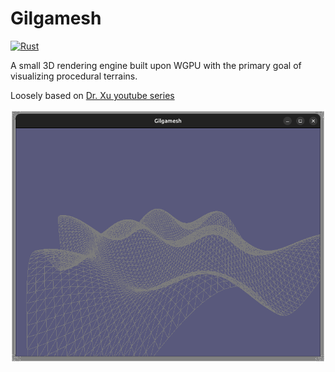 # Gilgamesh

[![Rust](https://github.com/BarthPaleologue/Gilgamesh/actions/workflows/rust.yml/badge.svg)](https://github.com/BarthPaleologue/Gilgamesh/actions/workflows/rust.yml)

A small 3D rendering engine built upon WGPU with the primary goal of visualizing procedural terrains.

Loosely based on [Dr. Xu youtube series](https://www.youtube.com/watch?v=i6WMfY-XTZE&list=PL_UrKDEhALdJS0VrLPn7dqC5A4W1vCAUT)

![Gilgamesh](./cover.png)